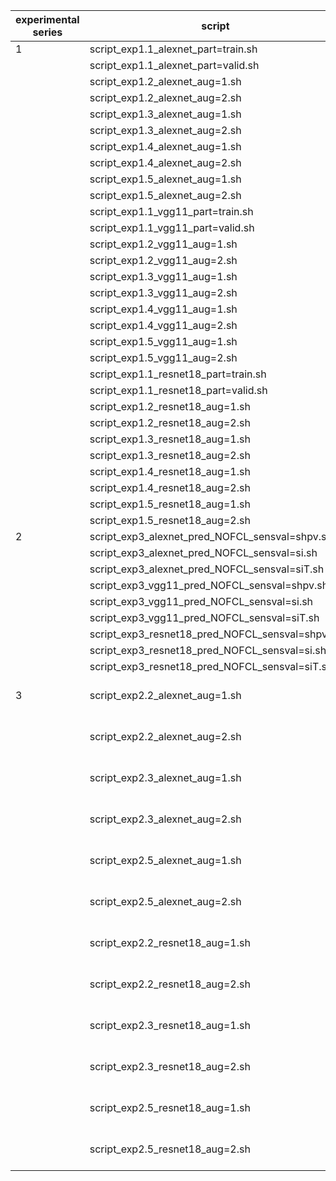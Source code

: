| experimental series | script | sampling time | computing time |
|---|---|---|---|
| 1 | script_exp1.1_alexnet_part=train.sh | 2.038 d | 17.455 d |
|   | script_exp1.1_alexnet_part=valid.sh | 1.939 d | 17.976 d |
|   | script_exp1.2_alexnet_aug=1.sh | 1.031 d | 2.168 d |
|   | script_exp1.2_alexnet_aug=2.sh | 1.476 d | 2.348 d |
|   | script_exp1.3_alexnet_aug=1.sh | 1.828 d | 8.212 d |
|   | script_exp1.3_alexnet_aug=2.sh | 2.877 d | 11.073 d |
|   | script_exp1.4_alexnet_aug=1.sh | 0.260 d | 0.405 d |
|   | script_exp1.4_alexnet_aug=2.sh | 0.258 d | 0.431 d |
|   | script_exp1.5_alexnet_aug=1.sh | 3.155 d | 3.765 d |
|   | script_exp1.5_alexnet_aug=2.sh | 4.944 d | 4.326 d |
|   | script_exp1.1_vgg11_part=train.sh | 4.395 d | 8.619 d |
|   | script_exp1.1_vgg11_part=valid.sh | 4.230 d | 9.456 d |
|   | script_exp1.2_vgg11_aug=1.sh | 1.590 d | 7.024 d |
|   | script_exp1.2_vgg11_aug=2.sh | 3.062 d | 8.486 d |
|   | script_exp1.3_vgg11_aug=1.sh | 4.286 d | 20.763 d |
|   | script_exp1.3_vgg11_aug=2.sh | 5.364 d | 27.469 d |
|   | script_exp1.4_vgg11_aug=1.sh | 1.690 d | 3.258 d |
|   | script_exp1.4_vgg11_aug=2.sh | 1.497 d | 2.826 d |
|   | script_exp1.5_vgg11_aug=1.sh | 3.218 d | 5.811 d |
|   | script_exp1.5_vgg11_aug=2.sh | 4.363 d | 6.257 d |
|   | script_exp1.1_resnet18_part=train.sh | 6.036 d | 36.264 d |
|   | script_exp1.1_resnet18_part=valid.sh | 6.446 d | 23.106 d |
|   | script_exp1.2_resnet18_aug=1.sh | 2.391 d | 7.406 d |
|   | script_exp1.2_resnet18_aug=2.sh | 3.811 d | 16.781 d |
|   | script_exp1.3_resnet18_aug=1.sh | 6.548 d | 24.585 d |
|   | script_exp1.3_resnet18_aug=2.sh | 9.189 d | 43.727 d |
|   | script_exp1.4_resnet18_aug=1.sh | 0.850 d | 0.553 d |
|   | script_exp1.4_resnet18_aug=2.sh | 0.900 d | 0.573 d |
|   | script_exp1.5_resnet18_aug=1.sh | 4.190 d | 8.216 d |
|   | script_exp1.5_resnet18_aug=2.sh | 15.962 d | 16.425 d |
| 2 | script_exp3_alexnet_pred_NOFCL_sensval=shpv.sh | -- | 5.826 d |
|   | script_exp3_alexnet_pred_NOFCL_sensval=si.sh | -- | 2.217 d |
|   | script_exp3_alexnet_pred_NOFCL_sensval=siT.sh | -- | 2.129 d |
|   | script_exp3_vgg11_pred_NOFCL_sensval=shpv.sh | -- | 79.520 d |
|   | script_exp3_vgg11_pred_NOFCL_sensval=si.sh | -- | 28.318 d |
|   | script_exp3_vgg11_pred_NOFCL_sensval=siT.sh | -- | 58.623 d |
|   | script_exp3_resnet18_pred_NOFCL_sensval=shpv.sh | -- | 22.315 d |
|   | script_exp3_resnet18_pred_NOFCL_sensval=si.sh | -- | 18.699 d |
|   | script_exp3_resnet18_pred_NOFCL_sensval=siT.sh | -- | 18.675 d |
| 3 | script_exp2.2_alexnet_aug=1.sh | 10.582 d | 16.983 d / 59.596 d / 57.072 d |
|   | script_exp2.2_alexnet_aug=2.sh | 11.032 d | 20.593 d / 66.876 d / 64.954 d |
|   | script_exp2.3_alexnet_aug=1.sh | -- | 45.766 d / 64.173 d / 64.468 d |
|   | script_exp2.3_alexnet_aug=2.sh | -- | 56.833 d / 31.375 d / 29.875 d |
|   | script_exp2.5_alexnet_aug=1.sh | 7.989 d | 59.610 d / 27.716 d / 26.545 d |
|   | script_exp2.5_alexnet_aug=2.sh | 12.368 d | 21.681 d / 33.067 d / 30.634 d |
|   | script_exp2.2_resnet18_aug=1.sh | 16.618 d | 12.230 d / 12.469 d / 11.790 d |
|   | script_exp2.2_resnet18_aug=2.sh | 27.622 d | 11.241 d / 9.064 d / 8.696 d |
|   | script_exp2.3_resnet18_aug=1.sh | -- | 14.366 d / 12.376 d / 12.607 d |
|   | script_exp2.3_resnet18_aug=2.sh | -- | 11.458 d / 10.822 d / 10.113 d |
|   | script_exp2.5_resnet18_aug=1.sh | 19.255 d | 5.064 d / 4.554 d / 4.441 d |
|   | script_exp2.5_resnet18_aug=2.sh | 21.114 d | 12.705 d / 11.610 d / 10.513 d |
